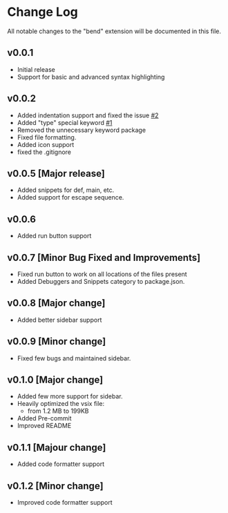 # Change Log

All notable changes to the "bend" extension will be documented in this file.

## v0.0.1

- Initial release
- Support for basic and advanced syntax highlighting

## v0.0.2

- Added indentation support and fixed the issue [#2](https://github.com/RohanVashisht1234/bend-syntax-highlighter/issues/2)
- Added "type" special keyword [#1](https://github.com/RohanVashisht1234/bend-syntax-highlighter/issues/2)
- Removed the unnecessary keyword package
- Fixed file formatting.
- Added icon support
- fixed the .gitignore

## v0.0.5 [Major release]

- Added snippets for def, main, etc.
- Added support for escape sequence.

## v0.0.6

- Added run button support

## v0.0.7 [Minor Bug Fixed and Improvements]

- Fixed run button to work on all locations of the files present
- Added Debuggers and Snippets category to package.json.

## v0.0.8 [Major change]

- Added better sidebar support

## v0.0.9 [Minor change]

- Fixed few bugs and maintained sidebar.

## v0.1.0 [Major change]

- Added few more support for sidebar.
- Heavily optimized the vsix file:
  - from 1.2 MB to 199KB
- Added Pre-commit
- Improved README

## v0.1.1 [Majour change]

- Added code formatter support

## v0.1.2 [Minor change]

- Improved code formatter support
